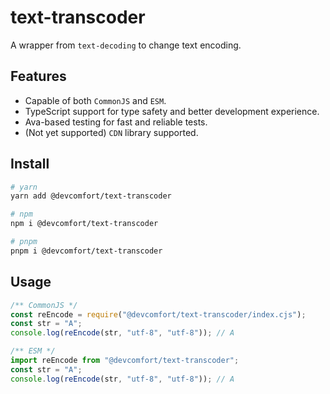 # text-transcoder

A wrapper from `text-decoding` to change text encoding.

## Features

- Capable of both `CommonJS` and `ESM`.
- TypeScript support for type safety and better development experience.
- Ava-based testing for fast and reliable tests.
- (Not yet supported) `CDN` library supported.

## Install

```bash
# yarn
yarn add @devcomfort/text-transcoder
```

```bash
# npm
npm i @devcomfort/text-transcoder
```

```bash
# pnpm
pnpm i @devcomfort/text-transcoder
```

## Usage

```javascript
/** CommonJS */
const reEncode = require("@devcomfort/text-transcoder/index.cjs");
const str = "A";
console.log(reEncode(str, "utf-8", "utf-8")); // A
```

```javascript
/** ESM */
import reEncode from "@devcomfort/text-transcoder";
const str = "A";
console.log(reEncode(str, "utf-8", "utf-8")); // A
```
